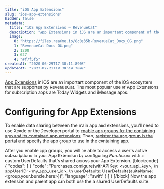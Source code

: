 ```yaml
---
title: "iOS App Extensions"
slug: "ios-app-extensions"
hidden: false
metadata: 
  title: "iOS App Extensions – RevenueCat"
  description: "App Extensions in iOS are an important component of the iOS ecosystem that are supported by RevenueCat. The most popular use of App Extensions for subscription apps are Today Widgets and iMessage apps."
  image: 
    0: "https://files.readme.io/8c8e35b-RevenueCat_Docs_OG.png"
    1: "RevenueCat Docs OG.png"
    2: 1200
    3: 627
    4: "#f7f5f5"
createdAt: "2020-06-29T17:38:11.890Z"
updatedAt: "2023-02-21T18:39:49.309Z"
---
```

[App Extensions](https://developer.apple.com/app-extensions/) in iOS are an important component of the iOS ecosystem that are supported by RevenueCat. The most popular use of App Extensions for subscription apps are Today Widgets and iMessage apps.

# Configuring for App Extensions

To enable data sharing between the main app and extensions, you'll need to use Xcode or the Developer portal to [enable app groups for the containing app and its contained app extensions](https://developer.apple.com/library/archive/documentation/General/Conceptual/ExtensibilityPG/ExtensionScenarios.html#//apple_ref/doc/uid/TP40014214-CH21-SW1). Then, [register the app group in the portal](https://developer.apple.com/library/archive/documentation/Miscellaneous/Reference/EntitlementKeyReference/Chapters/EnablingAppSandbox.html#//apple_ref/doc/uid/TP40011195-CH4-SW19) and specify the app group to use in the containing app.

After you enable app groups, you will be able to access a user's active subscriptions in your App Extension by configuring *Purchases* with a custom UserDefaults that's shared across your App Extension.
[block:code]
{
  "codes": [
    {
      "code": "Purchases.configure(withAPIKey: <your_api_key>, \n                    appUserID: <my_app_user_id>, \n                     userDefaults: UserDefaults(suiteName: <group.your.bundle.here>))",
      "language": "swift"
    }
  ]
}
[/block]
Now the app extension and parent app can both use the a shared UserDefaults suite.